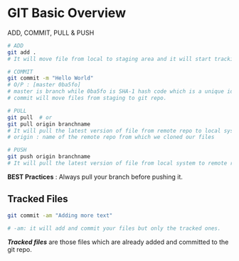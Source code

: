 # GIT Basic Overview

ADD, COMMIT, PULL & PUSH

```Bash
# ADD
git add .
# It will move file from local to staging area and it will start tracking it also.

# COMMIT
git commit -m "Hello World"
# O/P : [master 0ba5fo]
# master is branch while 0ba5fo is SHA-1 hash code which is a unique identifier.
# commit will move files from staging to git repo.

# PULL
git pull  # or
git pull origin branchname
# It will pull the latest version of file from remote repo to local system
# origin : name of the remote repo from which we cloned our files

# PUSH
git push origin branchname
# It will pull the latest version of file from local system to remote repo
```

**BEST Practices** : Always pull your branch before pushing it.

## Tracked Files

```bash
git commit -am "Adding more text"

# -am: it will add and commit your files but only the tracked ones.  
```

***Tracked files*** are those files which are already added and committed to the git repo.
